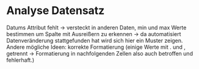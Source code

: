 # Analyse Datensatz 

Datums Attribut fehlt -> versteckt in anderen Daten, min und max Werte bestimmen um Spalte mit Ausreißern zu erkennen -> da automatisiert Datenveränderung stattgefunden hat wird sich hier ein Muster zeigen. Andere mögliche Ideen: korrekte Formatierung (einige Werte mit . und , getrennt -> Formatierung in nachfolgenden Zellen also auch betroffen und fehlerhaft.) 
